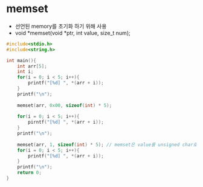 memset
======
 - 선언된 memory를 초기화 하기 위해 사용
 - void *memset(void *ptr, int value, size_t num);

```c
#include<stdio.h>
#include<string.h>

int main(){
    int arr[5];
    int i;
    for(i = 0; i < 5; i++){
        printf("[%d] ", *(arr + i));
    }
    printf("\n");
    
    memset(arr, 0x00, sizeof(int) * 5);
    
    for(i = 0; i < 5; i++){
        pirntf("[%d] ", *(arr + i));
    }
    printf("\n");
    
    memset(arr, 1, sizeof(int) * 5); // memset은 value를 unsigned char로 저장한다. memset에 value는 반드시 0(0x00) 혹은 NULL로 초기화 하자
    for(i = 0; i < 5; i++){
        printf("[%d] ", *(arr + i));
    }
    printf("\n");
    return 0;
}
```
